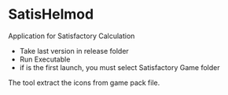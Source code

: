 # SatisHelmod
Application for Satisfactory Calculation

* Take last version in release folder
* Run Executable
* if is the first launch, you must select Satisfactory Game folder

The tool extract the icons from game pack file.
